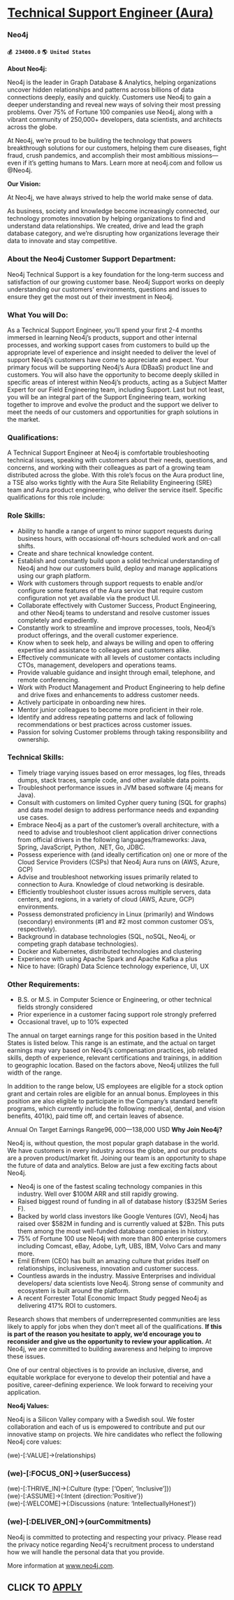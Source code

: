 # [Technical Support Engineer (Aura)](https://www.remotewlb.com/apply/technical-support-engineer-aura)  
### Neo4j  
#### `💰 234000.0` `🌎 United States`  
**About Neo4j:**

Neo4j is the leader in Graph Database & Analytics, helping organizations uncover hidden relationships and patterns across billions of data connections deeply, easily and quickly. Customers use Neo4j to gain a deeper understanding and reveal new ways of solving their most pressing problems. Over 75% of Fortune 100 companies use Neo4j, along with a vibrant community of 250,000+ developers, data scientists, and architects across the globe.

At Neo4j, we’re proud to be building the technology that powers breakthrough solutions for our customers, helping them cure diseases, fight fraud, crush pandemics, and accomplish their most ambitious missions—even if it’s getting humans to Mars. Learn more at neo4j.com and follow us @Neo4j.

 **Our Vision:**

At Neo4j, we have always strived to help the world make sense of data.

As business, society and knowledge become increasingly connected, our technology promotes innovation by helping organizations to find and understand data relationships. We created, drive and lead the graph database category, and we’re disrupting how organizations leverage their data to innovate and stay competitive.

### About the Neo4j Customer Support Department:

Neo4j Technical Support is a key foundation for the long-term success and satisfaction of our growing customer base. Neo4j Support works on deeply understanding our customers' environments, questions and issues to ensure they get the most out of their investment in Neo4j.

### What You will Do:

As a Technical Support Engineer, you’ll spend your first 2-4 months immersed in learning Neo4j’s products, support and other internal processes, and working support cases from customers to build up the appropriate level of experience and insight needed to deliver the level of support Neo4j’s customers have come to appreciate and expect. Your primary focus will be supporting Neo4j’s Aura (DBaaS) product line and customers. You will also have the opportunity to become deeply skilled in specific areas of interest within Neo4j’s products, acting as a Subject Matter Expert for our Field Engineering team, including Support. Last but not least, you will be an integral part of the Support Engineering team, working together to improve and evolve the product and the support we deliver to meet the needs of our customers and opportunities for graph solutions in the market.

### Qualifications:

A Technical Support Engineer at Neo4j is comfortable troubleshooting technical issues, speaking with customers about their needs, questions, and concerns, and working with their colleagues as part of a growing team distributed across the globe. With this role’s focus on the Aura product line, a TSE also works tightly with the Aura Site Reliability Engineering (SRE) team and Aura product engineering, who deliver the service itself. Specific qualifications for this role include:

### Role Skills:

  * Ability to handle a range of urgent to minor support requests during business hours, with occasional off-hours scheduled work and on-call shifts.
  * Create and share technical knowledge content.
  * Establish and constantly build upon a solid technical understanding of Neo4j and how our customers build, deploy and manage applications using our graph platform.
  * Work with customers through support requests to enable and/or configure some features of the Aura service that require custom configuration not yet available via the product UI.
  * Collaborate effectively with Customer Success, Product Engineering, and other Neo4j teams to understand and resolve customer issues completely and expediently.
  * Constantly work to streamline and improve processes, tools, Neo4j’s product offerings, and the overall customer experience.
  * Know when to seek help, and always be willing and open to offering expertise and assistance to colleagues and customers alike.
  * Effectively communicate with all levels of customer contacts including CTOs, management, developers and operations teams.
  * Provide valuable guidance and insight through email, telephone, and remote conferencing.
  * Work with Product Management and Product Engineering to help define and drive fixes and enhancements to address customer needs.
  * Actively participate in onboarding new hires.
  * Mentor junior colleagues to become more proficient in their role.
  * Identify and address repeating patterns and lack of following recommendations or best practices across customer issues.
  * Passion for solving Customer problems through taking responsibility and ownership.

### Technical Skills:

  * Timely triage varying issues based on error messages, log files, threads dumps, stack traces, sample code, and other available data points.
  * Troubleshoot performance issues in JVM based software (4j means for Java).
  * Consult with customers on limited Cypher query tuning (SQL for graphs) and data model design to address performance needs and expanding use cases.
  * Embrace Neo4j as a part of the customer’s overall architecture, with a need to advise and troubleshoot client application driver connections from official drivers in the following languages/frameworks: Java, Spring, JavaScript, Python, .NET, Go, JDBC.
  * Possess experience with (and ideally certification on) one or more of the Cloud Service Providers (CSPs) that Neo4j Aura runs on (AWS, Azure, GCP)
  * Advise and troubleshoot networking issues primarily related to connection to Aura. Knowledge of cloud networking is desirable. 
  * Efficiently troubleshoot cluster issues across multiple servers, data centers, and regions, in a variety of cloud (AWS, Azure, GCP) environments.
  * Possess demonstrated proficiency in Linux (primarily) and Windows (secondary) environments (#1 and #2 most common customer OS’s, respectively).
  * Background in database technologies (SQL, noSQL, Neo4j, or competing graph database technologies).
  * Docker and Kubernetes, distributed technologies and clustering
  * Experience with using Apache Spark and Apache Kafka a plus 
  * Nice to have: (Graph) Data Science technology experience, UI, UX

### Other Requirements:

  * B.S. or M.S. in Computer Science or Engineering, or other technical fields strongly considered
  * Prior experience in a customer facing support role strongly preferred
  * Occasional travel, up to 10% expected

The annual on target earnings range for this position based in the United States is listed below. This range is an estimate, and the actual on target earnings may vary based on Neo4j’s compensation practices, job related skills, depth of experience, relevant certifications and trainings, in addition to geographic location. Based on the factors above, Neo4j utilizes the full width of the range.

In addition to the range below, US employees are eligible for a stock option grant and certain roles are eligible for an annual bonus. Employees in this position are also eligible to participate in the Company’s standard benefit programs, which currently include the following: medical, dental, and vision benefits, 401(k), paid time off, and certain leaves of absence.

Annual On Target Earnings Range$96,000—$138,000 USD **Why Join Neo4j?**

Neo4j is, without question, the most popular graph database in the world. We have customers in every industry across the globe, and our products are a proven product/market fit. Joining our team is an opportunity to shape the future of data and analytics. Below are just a few exciting facts about Neo4j.

  * Neo4j is one of the fastest scaling technology companies in this industry. Well over $100M ARR and still rapidly growing.
  * Raised biggest round of funding in all of database history ($325M Series F).
  * Backed by world class investors like Google Ventures (GV), Neo4j has raised over $582M in funding and is currently valued at $2Bn. This puts them among the most well-funded database companies in history.
  * 75% of Fortune 100 use Neo4j with more than 800 enterprise customers including Comcast, eBay, Adobe, Lyft, UBS, IBM, Volvo Cars and many more.
  * Emil Eifrem (CEO) has built an amazing culture that prides itself on relationships, inclusiveness, innovation and customer success.
  * Countless awards in the industry. Massive Enterprises and individual developers/ data scientists love Neo4j. Strong sense of community and ecosystem is built around the platform.
  * A recent Forrester Total Economic Impact Study pegged Neo4j as delivering 417% ROI to customers.

Research shows that members of underrepresented communities are less likely to apply for jobs when they don’t meet all of the qualifications. **If this is part of the reason you hesitate to apply, we’d encourage you to reconsider and give us the opportunity to review your application.** At Neo4j, we are committed to building awareness and helping to improve these issues.

One of our central objectives is to provide an inclusive, diverse, and equitable workplace for everyone to develop their potential and have a positive, career-defining experience. We look forward to receiving your application.

 **Neo4j Values:**

Neo4j is a Silicon Valley company with a Swedish soul. We foster collaboration and each of us is empowered to contribute and put our innovative stamp on projects. We hire candidates who reflect the following Neo4j core values:

(we)-[:VALUE]->(relationships)

### (we)-[:FOCUS_ON]->(userSuccess)

(we)-[:THRIVE_IN]->(:Culture {type: [‘Open’, ‘Inclusive’]})  
(we)-[:ASSUME]->(:Intent {direction:’Positive’})  
(we)-[:WELCOME]->(:Discussions {nature: ‘IntellectuallyHonest’})

### (we)-[:DELIVER_ON]->(ourCommitments)

Neo4j is committed to protecting and respecting your privacy. Please read the privacy notice regarding Neo4j's recruitment process to understand how we will handle the personal data that you provide.

More information at www.neo4j.com.  
## CLICK TO [APPLY](https://www.remotewlb.com/apply/technical-support-engineer-aura)

